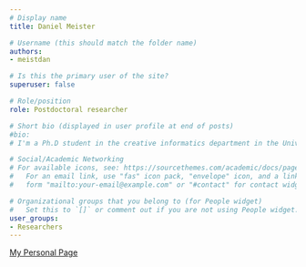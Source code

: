 ```yaml
---
# Display name
title: Daniel Meister

# Username (this should match the folder name)
authors:
- meistdan

# Is this the primary user of the site?
superuser: false

# Role/position
role: Postdoctoral researcher

# Short bio (displayed in user profile at end of posts)
#bio: 
# I'm a Ph.D student in the creative informatics department in the University of Tokyo

# Social/Academic Networking
# For available icons, see: https://sourcethemes.com/academic/docs/page-builder/#icons
#   For an email link, use "fas" icon pack, "envelope" icon, and a link in the
#   form "mailto:your-email@example.com" or "#contact" for contact widget.

# Organizational groups that you belong to (for People widget)
#   Set this to `[]` or comment out if you are not using People widget.
user_groups:
- Researchers
---
```


<a href="https://meistdan.github.io/">My Personal Page<a>







